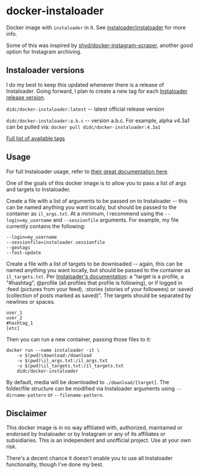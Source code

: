 # docker-instaloader

Docker image with `instaloader` in it. See [instaloader/instaloader](https://github.com/instaloader/instaloader) for more info.

Some of this was inspired by [shyd/docker-instagram-scraper](https://github.com/shyd/docker-instagram-scraper), another good option for Instagram archiving.

## Instaloader versions

I do my best to keep this updated whenever there is a release of Instaloader. Going forward, I plan to create a new tag for each [Instaloader release version](https://github.com/instaloader/instaloader/releases).

`didc/docker-instaloader:latest` -- latest official release version

`didc/docker-instaloader:a.b.c` -- version a.b.c. For example, alpha v4.3a1 can be pulled via:
`docker pull didc/docker-instaloader:4.3a1`

[Full list of available tags](https://hub.docker.com/r/didc/docker-instaloader/tags)

## Usage

For full Instaloader usage, refer to [their great documentation here](https://instaloader.github.io/index.html).

One of the goals of this docker image is to allow you to pass a list of args and targets to Instaloader.

Create a file with a list of arguments to be passed on to Instaloader -- this can be named anything you want locally, but should be passed to the container as `il_args.txt`. At a minimum, I recommend using the `--login=my_username` and `--sessionfile` arguments. For example, my file currently contains the following:

```
--login=my_username 
--sessionfile=instaloader.sessionfile 
--geotags
--fast-update
```

Create a file with a list of targets to be downloaded -- again, this can be named anything you want locally, but should be passed to the container as `il_targets.txt`. Per [Instaloader's documentation](https://instaloader.github.io/cli-options.html#what-to-download): a "target is a profile, a "#hashtag", @profile (all profiles that profile is following), or if logged in :feed (pictures from your feed), :stories (stories of your followees) or :saved (collection of posts marked as saved)". The targets should be separated by newlines or spaces.

```
user_1
user_2
#hashtag_1
[etc]
```

Then you can run a new container, passing those files to it:

```
docker run --name instaloader -it \
    -v $(pwd)\download:/download 
    -v $(pwd)\il_args.txt:/il_args.txt 
    -v $(pwd)\il_targets.txt:/il_targets.txt 
    didc/docker-instaloader
```

By default, media will be downloaded to `./download/[target]`. The folder/file structure can be modified via Instaloader arguments using `--dirname-pattern` or `--filename-pattern`.

## Disclaimer

This docker image is in no way affiliated with, authorized, maintained or endorsed by Instaloader or by Instagram or any of its affiliates or subsidiaries. This is an independent and unofficial project. Use at your own risk.

There's a decent chance it doesn't enable you to use all Instaloader functionality, though I've done my best.
